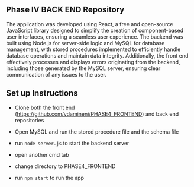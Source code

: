 ## Phase IV BACK END Repository

The application was developed using React, a free and open-source JavaScript library designed to simplify the creation of component-based user interfaces, ensuring a seamless user experience. The backend was built using Node.js for server-side logic and MySQL for database management, with stored procedures implemented to efficiently handle database operations and maintain data integrity. Additionally, the front end effectively processes and displays errors originating from the backend, including those generated by the MySQL server, ensuring clear communication of any issues to the user.

## Set up Instructions
- Clone both the front end (https://github.com/vdamineni/PHASE4_FRONTEND) and back end repositories 
- Open MySQL and run the stored procedure file and the schema file
- run `node server.js` to start the backend server

- open another cmd tab
- change directory to PHASE4_FRONTEND
- run `npm start` to run the app




